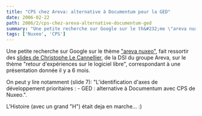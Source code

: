 ```yaml
---
title: "CPS chez Areva: alternative à Documentum pour la GED"
date: 2006-02-22
path: 2006/2/cps-chez-areva-alternative-documentum-ged
summary: "Une petite recherche sur Google sur le th&#232;me \"areva nuxeo\", fait ressortir des slides de Christophe Le Cannellier, de la DSI du groupe Areva, sur le th&#232;me \"retour d'exp&#233;riences sur le logiciel libre\", correspondant &#224; une pr&#233;sentation donn&#233;e il y a 6 mois."
tags: ['Nuxeo', 'CPS']
---
```


<p>
Une petite recherche sur Google sur le th&#232;me <a href="http://www.google.com/search?q=areva+nuxeo&amp;start=0&amp;ie=utf-8&amp;oe=utf-8&amp;client=firefox-a&amp;rls=org.mozilla:en-US:official">"areva nuxeo"</a>, fait ressortir des <a href="http://www.linagora.com/IMG/pdf/AREVA_logiciels_libres.pdf">slides de Christophe Le Cannellier</a>, de la DSI du groupe Areva, sur le th&#232;me "retour d'exp&#233;riences sur le logiciel libre", correspondant &#224; une pr&#233;sentation donn&#233;e il y a 6 mois.
</p><p>
On peut y lire notamment (slide 7): "L'identification d'axes de d&#233;veloppement prioritaires :
 - GED : alternative &#224; Documentum avec CPS de Nuxeo.".
</p><p>
L'Histoire (avec un grand "H") &#233;tait deja en marche... :)
</p> 

